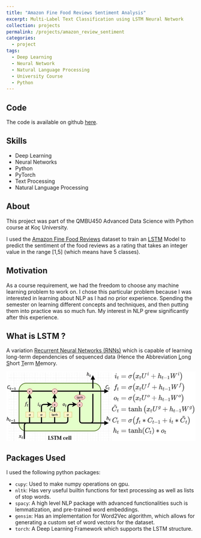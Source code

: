 ```yaml
---
title: "Amazon Fine Food Reviews Sentiment Analysis"
excerpt: Multi-Label Text Classification using LSTM Neural Network
collection: projects
permalink: /projects/amazon_review_sentiment
categories:
  - project
tags:
  - Deep Learning
  - Neural Network
  - Natural Language Processing
  - University Course
  - Python
---
```


## Code

The code is available on github [here](https://github.com/NazirNayal8/amazon-food-review-text-classification).

## Skills

* Deep Learning
* Neural Networks
* Python
* PyTorch
* Text Processing
* Natural Language Processing

## About

This project was part of the QMBU450 Advanced Data Science with Python course at Koç University.

I used the [Amazon Fine Food Reviews](https://www.kaggle.com/snap/amazon-fine-food-reviews) dataset to train an [LSTM](https://en.wikipedia.org/wiki/Long_short-term_memory) Model to predict the sentiment of the food reviews as a rating that takes an integer value in the range [1,5] (which means have 5 classes).

## Motivation

As a course requirement, we had the freedom to choose any machine learning problem to work on. I chose this particular problem because I was interested in
learning about NLP as I had no prior experience. Spending the semester on learning different concepts and techniques, and then putting them into practice was
so much fun. My interest in NLP grew significantly after this experience.

## What is LSTM ?

A variation [Recurrent Neural Networks (RNNs)](https://en.wikipedia.org/wiki/Recurrent_neural_network) which is capable of learning long-term dependencies of sequenced data (Hence the Abbreviation <u>L</u>ong <u>S</u>hort <u>T</u>erm <u>M</u>emory.

  ![LSTM](../images/lstm.png)

## Packages Used

I used the following python packages:

* `cupy`: Used to make numpy operations on gpu.
* `nltk`: Has very useful builtin functions for text processing as well as lists of stop words.
* `spacy`: A high level NLP package with advanced functionalities such is lemmatization, and pre-trained word embeddings.
* `gensim`: Has an implementation for Word2Vec algorithm, which allows for generating a custom set of word vectors for the dataset.
* `torch`: A Deep Learning Framework which supports the LSTM structure.
